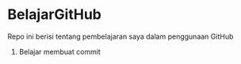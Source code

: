 # BelajarGitHub
Repo ini berisi tentang pembelajaran saya dalam penggunaan GitHub
1. Belajar membuat commit
